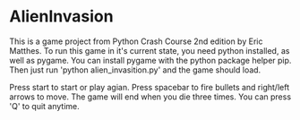 # AlienInvasion

This is a game project from Python Crash Course 2nd edition by Eric Matthes.
To run this game in it's current state, you need python installed, as well as pygame.
You can install pygame with the python package helper pip.
Then just run 'python alien_invasition.py' and the game should load.

Press start to start or play agian. Press spacebar to fire bullets and right/left arrows to move.
The game will end when you die three times. You can press 'Q' to quit anytime.
